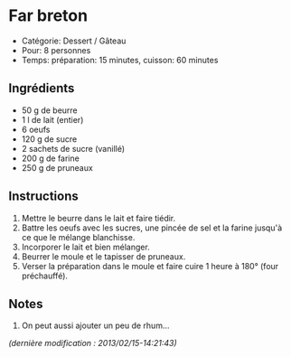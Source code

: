 # Far breton

* Catégorie: Dessert / Gâteau
* Pour: 8 personnes
* Temps: préparation: 15 minutes, cuisson: 60 minutes

## Ingrédients
* 50 g de beurre
* 1 l de lait (entier)
* 6 oeufs
* 120 g de sucre
* 2 sachets de sucre (vanillé)
* 200 g de farine
* 250 g de pruneaux

## Instructions
1. Mettre le beurre dans le lait et faire tiédir.
1. Battre les oeufs avec les sucres, une pincée de sel et la farine jusqu'à ce que le mélange blanchisse.
1. Incorporer le lait et bien mélanger.
1. Beurrer le moule et le tapisser de pruneaux.
1. Verser la préparation dans le moule et faire cuire 1 heure à 180° (four préchauffé).

## Notes
1. On peut aussi ajouter un peu de rhum...

_(dernière modification : 2013/02/15-14:21:43)_
